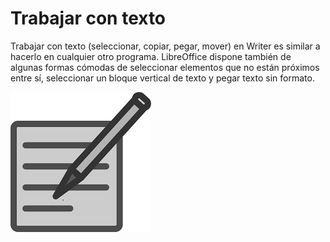 
# Trabajar con texto

Trabajar con texto (seleccionar, copiar, pegar, mover) en Writer es similar a hacerlo en cualquier otro programa. LibreOffice dispone también de algunas formas cómodas de seleccionar elementos que no están próximos entre sí, seleccionar un bloque vertical de texto y pegar texto sin formato.

![](https://raw.githubusercontent.com/catedu/libreOffice-la-suite-ofimatica-libre/master/img/texto.png)
